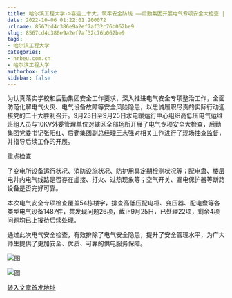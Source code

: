 ```yaml
---
title: 哈尔滨工程大学->喜迎二十大，筑牢安全防线 ——后勤集团开展电气专项安全大检查 | hrbeu.com.cn
date: 2022-10-06 01:22:01.200072
urlname: 8567cd4c386e9a2ef7af32c76b062be9
slug: 8567cd4c386e9a2ef7af32c76b062be9
tags: 
- 哈尔滨工程大学
categories:
- hrbeu.com.cn
- 哈尔滨工程大学
authorbox: false
sidebar: false
---
```

为认真落实学校和后勤集团安全工作要求，深入推进电气安全专项整治工作，全面防范化解电气火灾、电气设备故障等安全风险隐患，以忠诚履职尽责的实际行动迎接党的二十大胜利召开。9月23日至9月25日水电暖运行中心组织高低压电气运维班组人员与10KV外委管理单位对辖区全部场所开展了电气专项安全大检查，后勤集团党委书记张阳红、后勤集团副总经理王志强对相关工作进行了现场抽查监督，并指导后续工作的开展。

重点检查
<!--more-->
了变电所设备运行状况、消防设施状况、防护用具定期检测状况等；配电盘、楼层电井内电气线路是否存在虚接、打火、过热现象等；空气开关、漏电保护器等断路设备是否完好可靠。

本次电气安全专项检查覆盖54栋楼宇，排查高低压配电柜、变压器、配电盘等各类型电气设备1487件，共发现问题26项，截止9月25日，已处理22项，剩余4项问题均已上报待后续处理。

通过此次电气安全检查，有效排除了电气安全隐患，提升了安全管理水平，为广大师生提供了更加安全、优质、可靠的供电服务保障。

![图](http://gongxue.cn/__local/A/81/EA/E24DF6A5FC9AD020B7834033E39_8525FCEC_CB27.jpg)

![图](http://gongxue.cn/__local/F/8A/C7/2D43AB3D79040DEDD9FE18E8659_5229D673_A788.jpg)

[转入文章首发地址](http://gongxue.cn/info/1015/73126.htm)